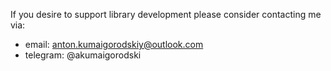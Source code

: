 If you desire to support library development please consider contacting me via:

- email: anton.kumaigorodskiy@outlook.com
- telegram: @akumaigorodski